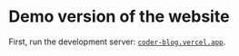 # Demo version of the website

First, run the development server:
[`coder-blog.vercel.app`](https://coder-blog.vercel.app/).

